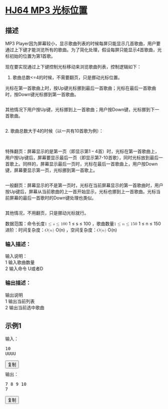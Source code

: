 # [HJ64 MP3 光标位置](https://www.nowcoder.com/practice/eaf5b886bd6645dd9cfb5406f3753e15?tpId=37&tqId=21273&rp=1&sourceUrl=%2Fexam%2Foj%2Fta%3FtpId%3D37&difficulty=undefined&judgeStatus=undefined&tags=&title=)

<div data-v-202c66ab=""><div data-v-202c66ab="" class="section-box" style="margin-bottom: 32px;"><h2 data-v-202c66ab="" class="section-title">描述</h2> <div data-v-202c66ab="" class="section-content describe-table"><p style="text-align: left;">  <span "">MP3&nbsp;Player<span "">因为屏幕较小，显示歌曲列表的时候每屏只能显示几首歌曲，用户要通过上下键才能浏览所有的歌曲。为了简化处理，假设每屏只能显示4首歌曲，光标初始的位置为第1首歌。</span> </span>  </p> <p style="text-align: left;">  <span ""> </span>  </p> <p style="text-align: left;">  <span "">现在要实现通过上下键控制光标移动来浏览歌曲列表，控制逻辑如下：</span>  </p> <ol>  <li>   <p>    <span "">歌曲总数&lt;=4的时候，不需要翻页，只是挪动光标位置。</span>    </p>   </li></ol> <p style="text-align: left;">  <span "">光标在第一首歌曲上时，按Up键光标挪到最后一首歌曲；光标在最后一首歌曲时，按Down键光标挪到第一首歌曲。</span>  </p> <p style="text-align: center;">  <img alt="" src="http://uploadfiles.nowcoder.com/images/20151225/60_1451044435725_D0096EC6C83575373E3A21D129FF8FEF" style="height: auto;">  </p> <p style="text-align: left;">  <span "">其他情况下用户按Up键，光标挪到上一首歌曲；用户按Down键，光标挪到下一首歌曲。</span>  </p> <p style="text-align: center;">  <img alt="" src="http://uploadfiles.nowcoder.com/images/20151225/60_1451044443725_032B2CC936860B03048302D991C3498F" style="height: auto;">  </p> <p>  <span ""> 2.&nbsp;歌曲总数大于4的时候（以一共有10首歌为例）：</span>  </p> <p>  <br> </p> <p style="text-align: left;">  <span "">特殊翻页：屏幕显示的是第一页（即显示第1 <span "">–<span ""> 4<span "">首）时，光标在第一首歌曲上，用户按Up键后，屏幕要显示最后一页（即显示第7-10首歌），同时光标放到最后一首歌上。同样的，屏幕显示最后一页时，光标在最后一首歌曲上，用户按Down键，屏幕要显示第一页，光<span>标挪到第一首歌上。</span> </span> </span> </span> </span>  </p> <p style="text-align: center;">  <img alt="" src="http://uploadfiles.nowcoder.com/images/20151225/60_1451044452440_18E2999891374A475D0687CA9F989D83" style="height: auto;">  </p> <p style="text-align: left;">  <span>一般翻页：屏幕显示的不是第一页时，光标在当前屏幕显示的第一首歌曲时，用户按<span>Up<span>键后，屏幕从当前歌曲的上一首开始显示，光标也挪到上一首歌曲。光标当前屏幕的最后一首歌时的<span>Down<span>键处理也类似。</span> </span> </span> </span> </span>  </p> <p style="text-align: center;">  <img alt="" src="http://uploadfiles.nowcoder.com/images/20151225/60_1451044460400_FE5DF232CAFA4C4E0F1A0294418E5660" style="height: auto;">  </p> <p style="text-align: left;">  <span>其他情况，不用翻页，只是挪动光标就行。</span>  </p> <div>  数据范围：命令长度<span class="katex"><span class="katex-mathml"><math><semantics><mrow><mn>1</mn><mo>≤</mo><mi>s</mi><mo>≤</mo><mn>100</mn><mtext>&nbsp;</mtext></mrow><annotation encoding="application/x-tex">1\le s\le 100\ </annotation></semantics></math></span><span class="katex-html" aria-hidden="true"><span class="base"><span class="strut" style="height:0.78041em;vertical-align:-0.13597em;"></span><span class="mord">1</span><span class="mspace" style="margin-right:0.2777777777777778em;"></span><span class="mrel">≤</span><span class="mspace" style="margin-right:0.2777777777777778em;"></span></span><span class="base"><span class="strut" style="height:0.7719400000000001em;vertical-align:-0.13597em;"></span><span class="mord mathdefault">s</span><span class="mspace" style="margin-right:0.2777777777777778em;"></span><span class="mrel">≤</span><span class="mspace" style="margin-right:0.2777777777777778em;"></span></span><span class="base"><span class="strut" style="height:0.64444em;vertical-align:0em;"></span><span class="mord">1</span><span class="mord">0</span><span class="mord">0</span><span class="mspace">&nbsp;</span></span></span></span>，歌曲数量<span class="katex"><span class="katex-mathml"><math><semantics><mrow><mn>1</mn><mo>≤</mo><mi>n</mi><mo>≤</mo><mn>150</mn><mtext>&nbsp;</mtext></mrow><annotation encoding="application/x-tex">1\le n \le 150\ </annotation></semantics></math></span><span class="katex-html" aria-hidden="true"><span class="base"><span class="strut" style="height:0.78041em;vertical-align:-0.13597em;"></span><span class="mord">1</span><span class="mspace" style="margin-right:0.2777777777777778em;"></span><span class="mrel">≤</span><span class="mspace" style="margin-right:0.2777777777777778em;"></span></span><span class="base"><span class="strut" style="height:0.7719400000000001em;vertical-align:-0.13597em;"></span><span class="mord mathdefault">n</span><span class="mspace" style="margin-right:0.2777777777777778em;"></span><span class="mrel">≤</span><span class="mspace" style="margin-right:0.2777777777777778em;"></span></span><span class="base"><span class="strut" style="height:0.64444em;vertical-align:0em;"></span><span class="mord">1</span><span class="mord">5</span><span class="mord">0</span><span class="mspace">&nbsp;</span></span></span></span>  </div> <div>  进阶：时间复杂度：<span class="katex"><span class="katex-mathml"><math><semantics><mrow><mi>O</mi><mo stretchy="false">(</mo><mi>n</mi><mo stretchy="false">)</mo><mtext>&nbsp;</mtext></mrow><annotation encoding="application/x-tex">O(n)\ </annotation></semantics></math></span><span class="katex-html" aria-hidden="true"><span class="base"><span class="strut" style="height:1em;vertical-align:-0.25em;"></span><span class="mord mathdefault" style="margin-right:0.02778em;">O</span><span class="mopen">(</span><span class="mord mathdefault">n</span><span class="mclose">)</span><span class="mspace">&nbsp;</span></span></span></span>，空间复杂度：<span class="katex"><span class="katex-mathml"><math><semantics><mrow><mi>O</mi><mo stretchy="false">(</mo><mi>n</mi><mo stretchy="false">)</mo><mtext>&nbsp;</mtext></mrow><annotation encoding="application/x-tex">O(n)\ </annotation></semantics></math></span><span class="katex-html" aria-hidden="true"><span class="base"><span class="strut" style="height:1em;vertical-align:-0.25em;"></span><span class="mord mathdefault" style="margin-right:0.02778em;">O</span><span class="mopen">(</span><span class="mord mathdefault">n</span><span class="mclose">)</span><span class="mspace">&nbsp;</span></span></span></span><br> </div></div> <h3 data-v-202c66ab="" class="section-sub-title">输入描述：</h3> <div data-v-202c66ab="" class="section-content"><p>输入说明：<br>1&nbsp;输入歌曲数量<br>2&nbsp;输入命令&nbsp;U或者D<br></p>
</div> <h3 data-v-202c66ab="" class="section-sub-title">输出描述：</h3> <div data-v-202c66ab="" class="section-content"><p>输出说明<br>1&nbsp;输出当前列表<br>2&nbsp;输出当前选中歌曲</p></div></div> <div data-v-202c66ab="" class="section-box"><h2 data-v-202c66ab="" class="section-title">示例1</h2> <div data-v-202c66ab="" class="question-sample section-content"><div data-v-202c66ab="" class="sample-item flex-row"><span data-v-202c66ab="" class="flex-none acm">输入：</span> <pre data-v-202c66ab="">10
UUUU
</pre> <button data-v-202c66ab="" class="btn-copy flex-none">复制</button></div> <div data-v-202c66ab="" class="sample-item flex-between" style="margin-top: 8px;"><span data-v-202c66ab="" class="flex-none acm">输出：</span> <pre data-v-202c66ab="">7 8 9 10
7
</pre> <button data-v-202c66ab="" class="btn-copy flex-none">复制</button></div> <!----></div></div> <!----> <!----></div>
